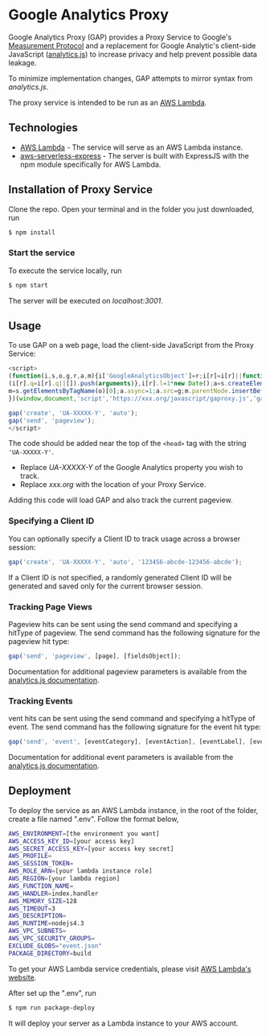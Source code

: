 # Google Analytics Proxy

Google Analytics Proxy (GAP) provides a Proxy Service to Google's [Measurement Protocol](https://developers.google.com/analytics/devguides/collection/protocol/v1/) and a replacement for Google Analytic's 
client-side JavaScript ([analytics.js](https://developers.google.com/analytics/devguides/collection/analyticsjs/))
to increase privacy and help prevent possible data leakage.

To minimize implementation changes, GAP attempts to mirror syntax from _analytics.js_.
 
The proxy service is intended to be run as an [AWS Lambda](https://aws.amazon.com/lambda/).

## Technologies

  - [AWS Lambda](https://aws.amazon.com/lambda/) - The service will serve as an AWS Lambda instance.
  - [aws-serverless-express](https://github.com/awslabs/aws-serverless-express) - The server is built with ExpressJS with the npm module specifically for AWS Lambda.


## Installation of Proxy Service

Clone the repo. Open your terminal and in the folder you just downloaded, run 
```sh
$ npm install
```

### Start the service
To execute the service locally, run 
```sh
$ npm start
```
The server will be executed on _localhost:3001_.

## Usage

To use GAP on a web page, load the client-side JavaScript from the Proxy Service:
 

```javascript
<script>
(function(i,s,o,g,r,a,m){i['GoogleAnalyticsObject']=r;i[r]=i[r]||function(){
(i[r].q=i[r].q||[]).push(arguments)},i[r].l=1*new Date();a=s.createElement(o),
m=s.getElementsByTagName(o)[0];a.async=1;a.src=g;m.parentNode.insertBefore(a,m)
})(window,document,'script','https://xxx.org/javascript/gaproxy.js','gap');

gap('create', 'UA-XXXXX-Y', 'auto');
gap('send', 'pageview');
</script>
```

The code should be added near the top of the `<head>` tag with the string `'UA-XXXXX-Y'`.
 
- Replace _UA-XXXXX-Y_  of the Google Analytics property you wish to track.
- Replace _xxx.org_  with the location of your Proxy Service.

Adding this code will load GAP and also track the current pageview.

### Specifying a Client ID

You can optionally specify a Client ID to track usage across a browser session:

```javascript
gap('create', 'UA-XXXXX-Y', 'auto', '123456-abcde-123456-abcde');
```

If a Client ID is not specified, a randomly generated Client ID will be generated and saved
only for the current browser session.

### Tracking Page Views

Pageview hits can be sent using the send command and specifying a hitType of pageview. The send command has the following signature for the pageview hit type:

```javascript
gap('send', 'pageview', [page], [fieldsObject]);
```

Documentation for additional pageview parameters is available from the
[analytics.js documentation](https://developers.google.com/analytics/devguides/collection/analyticsjs/pages). 

### Tracking Events

vent hits can be sent using the send command and specifying a hitType of event. The send command has the following signature for the event hit type:

```javascript
gap('send', 'event', [eventCategory], [eventAction], [eventLabel], [eventValue], [fieldsObject]);
```
Documentation for additional event parameters is available from the
[analytics.js documentation](https://developers.google.com/analytics/devguides/collection/analyticsjs/events). 


## Deployment

To deploy the service as an AWS Lambda instance, in the root of the folder, create a file named ".env". Follow the format below,

```sh
AWS_ENVIRONMENT=[the environment you want]
AWS_ACCESS_KEY_ID=[your access key]
AWS_SECRET_ACCESS_KEY=[your access key secret]
AWS_PROFILE=
AWS_SESSION_TOKEN=
AWS_ROLE_ARN=[your lambda instance role]
AWS_REGION=[your lambda region]
AWS_FUNCTION_NAME=
AWS_HANDLER=index.handler
AWS_MEMORY_SIZE=128
AWS_TIMEOUT=3
AWS_DESCRIPTION=
AWS_RUNTIME=nodejs4.3
AWS_VPC_SUBNETS=
AWS_VPC_SECURITY_GROUPS=
EXCLUDE_GLOBS="event.json"
PACKAGE_DIRECTORY=build
```

To get your AWS Lambda service credentials, please visit [AWS Lambda's website](https://aws.amazon.com/lambda/).

After set up the ".env", run
```sh
$ npm run package-deploy
```

It will deploy your server as a Lambda instance to your AWS account.